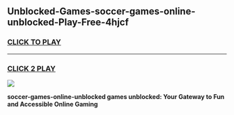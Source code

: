 
## Unblocked-Games-soccer-games-online-unblocked-Play-Free-4hjcf
<h3>
<a href="https://premium76.site?title=soccer-games-online-unblocked&ref=17A">CLICK TO PLAY</a></h3>
<hr>

<h3>
<a href="https://premium76.site?title=soccer-games-online-unblocked&ref=17A">CLICK 2 PLAY</a>
  
</h3>

<a href="https://premium76.site?title=soccer-games-online-unblocked&ref=17A"><img src="https://clearcache.store/games.png"></a>


**soccer-games-online-unblocked games unblocked: Your Gateway to Fun and Accessible Online Gaming**
